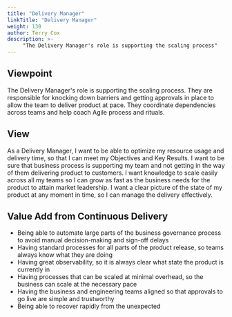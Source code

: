 ```yaml
---
title: "Delivery Manager"
linkTitle: "Delivery Manager"
weight: 130
author: Terry Cox
description: >-
     "The Delivery Manager's role is supporting the scaling process"
---
```

## Viewpoint
The Delivery Manager's role is supporting the scaling process. They are responsible for knocking down barriers and getting approvals in place to allow the team to deliver product at pace. They coordinate dependencies across teams and help coach Agile process and rituals.

## View
As a Delivery Manager, I want to be able to optimize my resource usage and delivery time, so that I can meet my Objectives and Key Results. I want to be sure that business process is supporting my team and not getting in the way of them delivering product to customers. I want knowledge to scale easily across all my teams so I can grow as fast as the business needs for the product to attain market leadership. I want a clear picture of the state of my product at any moment in time, so I can manage the delivery effectively.

## Value Add from Continuous Delivery

- Being able to automate large parts of the business governance process to avoid manual decision-making and sign-off delays
- Having standard processes for all parts of the product release, so teams always know what they are doing
- Having great observability, so it is always clear what state the product is currently in
- Having processes that can be scaled at minimal overhead, so the business can scale at the necessary pace
- Having the business and engineering teams aligned so that approvals to go live are simple and trustworthy
- Being able to recover rapidly from the unexpected
